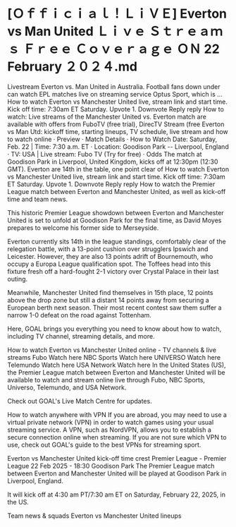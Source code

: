 # [Ｏｆｆｉｃｉａｌ！ＬｉＶＥ] Everton vs Man United Ｌｉｖｅ Ｓｔｒｅａｍｓ Ｆｒｅｅ Ｃｏｖｅｒａｇｅ ＯＮ 22 February ２０２４.md
Livestream Everton vs. Man United in Australia. Football fans down under can watch EPL matches live on streaming service Optus Sport, which is ...
How to watch Everton vs Manchester United live, stream link and start time. Kick off time: 7:30am ET Saturday. Upvote 1. Downvote Reply reply
How to watch: Live streams of the Manchester United vs. Everton match are available with offers from FuboTV (free trial), DirecTV Stream (free
Everton vs Man Utd: kickoff time, starting lineups, TV schedule, live stream and how to watch online · Preview · Match Details · How to Watch
Date: Saturday, Feb. 22 | Time: 7:30 a.m. ET · Location: Goodison Park -- Liverpool, England · TV: USA | Live stream: Fubo TV (Try for free) · Odds
The match at Goodison Park in Liverpool, United Kingdom, kicks off at 12:30pm (12:30 GMT). Everton are 14th in the table, one point clear of
How to watch Everton vs Manchester United live, stream link and start time. Kick off time: 7:30am ET Saturday. Upvote 1. Downvote Reply reply
How to watch the Premier League match between Everton and Manchester United, as well as kick-off time and team news.

This historic Premier League showdown between Everton and Manchester United is set to unfold at Goodison Park for the final time, as David Moyes prepares to welcome his former side to Merseyside.

Everton currently sits 14th in the league standings, comfortably clear of the relegation battle, with a 13-point cushion over strugglers Ipswich and Leicester. However, they are also 13 points adrift of Bournemouth, who occupy a Europa League qualification spot. The Toffees head into this fixture fresh off a hard-fought 2-1 victory over Crystal Palace in their last outing.

Meanwhile, Manchester United find themselves in 15th place, 12 points above the drop zone but still a distant 14 points away from securing a European berth next season. Their most recent contest saw them suffer a narrow 1-0 defeat on the road against Tottenham.

Here, GOAL brings you everything you need to know about how to watch, including TV channel, streaming details, and more.

How to watch Everton vs Manchester United online - TV channels & live streams
	Fubo	Watch here
	NBC Sports	Watch here
	UNIVERSO	Watch here
	Telemundo	Watch here
	USA Network	Watch here
In the United States (US), the Premier League match between Everton and Manchester United will be available to watch and stream online live through Fubo, NBC Sports, Universo, Telemundo, and USA Network.

Check out GOAL's Live Match Centre for updates.

How to watch anywhere with VPN
If you are abroad, you may need to use a virtual private network (VPN) in order to watch games using your usual streaming service. A VPN, such as NordVPN, allows you to establish a secure connection online when streaming. If you are not sure which VPN to use, check out GOAL's guide to the best VPNs for streaming sport.

Everton vs Manchester United kick-off time
crest
Premier League - Premier League
22 Feb 2025 - 18:30
Goodison Park
The Premier League match between Everton and Manchester United will be played at Goodison Park in Liverpool, England.

It will kick off at 4:30 am PT/7:30 am ET on Saturday, February 22, 2025, in the US.

Team news & squads
Everton vs Manchester United lineups
